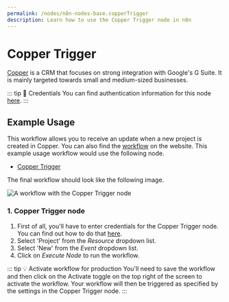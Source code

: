 ```yaml
---
permalink: /nodes/n8n-nodes-base.copperTrigger
description: Learn how to use the Copper Trigger node in n8n
---
```


# Copper Trigger

[Copper](https://www.copper.com/) is a CRM that focuses on strong integration with Google's G Suite. It is mainly targeted towards small and medium-sized businesses.

::: tip 🔑 Credentials
You can find authentication information for this node [here](../../../credentials/Copper/README.md).
:::


## Example Usage

This workflow allows you to receive an update when a new project is created in Copper. You can also find the [workflow](https://n8n.io/workflows/537) on the website. This example usage workflow would use the following node.
- [Copper Trigger]()

The final workflow should look like the following image.

![A workflow with the Copper Trigger node](REDACTED)


### 1. Copper Trigger node

1. First of all, you'll have to enter credentials for the Copper Trigger node. You can find out how to do that [here](../../../credentials/Copper/README.md).
2. Select 'Project' from the *Resource* dropdown list.
3. Select 'New' from the *Event* dropdown list.
4. Click on *Execute Node* to run the workflow.

::: tip 💡 Activate workflow for production
You'll need to save the workflow and then click on the Activate toggle on the top right of the screen to activate the workflow. Your workflow will then be triggered as specified by the settings in the Copper Trigger node.
:::
